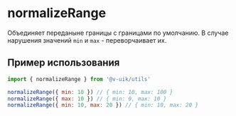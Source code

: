 # normalizeRange

Объединяет переданыне границы с границами по умолчанию. В случае нарушения значений `min` и `max` - переворчаивает их.

## Пример использования

```javascript
import { normalizeRange } from '@v-uik/utils'

normalizeRange({ min: 10 }) // { min: 10, max: 100 }
normalizeRange({ max: 10 }) // { min: 0, max: 10 }
normalizeRange({ min: 10, max: 20 }) // { min: 10, max: 20 }
```
